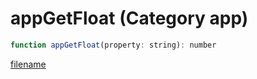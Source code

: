 # appGetFloat (Category app)

```js
function appGetFloat(property: string): number
```

[filename](appGetFloat_m.md ':include')